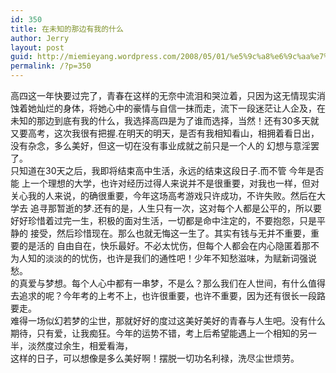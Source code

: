 ```yaml
---
id: 350
title: 在未知的那边有我的什么
author: Jerry
layout: post
guid: http://miemieyang.wordpress.com/2008/05/01/%e5%9c%a8%e6%9c%aa%e7%9f%a5%e7%9a%84%e9%82%a3%e8%be%b9%e6%9c%89%e6%88%91%e7%9a%84%e4%bb%80%e4%b9%88
permalink: /?p=350
---
```

高四这一年快要过完了，青春在这样的无奈中流泪和哭泣着，只因为这无情现实消 蚀着她灿烂的身体，将她心中的豪情与自信一抹而走，流下一段迷茫让人企及，在未知的那边到底有我的什么，我选择高四是为了谁而选择，当然！还有30多天就 又要高考，这次我很有把握.在明天的明天，是否有我相知看山，相拥着看日出，没有杂念，多么美好，但这一切在没有事业成就之前只是一个人的 幻想与意淫罢了。  
只知道在30天之后，我即将结束高中生活，永远的结束这段日子.而不管 今年是否能 上一个理想的大学，也许对经历过得人来说并不是很重要，对我也一样，但对关心我的人来说，的确很重要，今年这场高考游戏只许成功，不许失败。然后在大学去 追寻那暂逝的梦.还有的是，人生只有一次，这对每个人都是公平的，所以要好好珍惜着过完一生，积极的面对生活，一切都是命中注定的，不要抱怨，只是平静的 接受，然后珍惜现在。那么也就无悔这一生了。其实有钱与无并不重要，重要的是活的 自由自在，快乐最好。不必太忧伤，但每个人都会在内心隐匿着那不为人知的淡淡的的忧伤，也许是我们的通性吧！少年不知愁滋味，为赋新词强说愁。  
的真爱与梦想。每个人心中都有一串梦，不是么？那么我们在人世间，有什么值得去追求的呢？今年考的上考不上，也许很重要，也许不重要，因为还有很长一段路要走。  
难得一场似幻若梦的尘世，那就好好的度过这美好美好的青春与人生吧。没有什么期待，只有爱，让我痴狂。今年的运势不错，考上后希望能遇上一个相知的另一半，淡然度过余生，相爱看海，  
这样的日子，可以想像是多么美好啊！摆脱一切功名利禄，洗尽尘世烦劳。